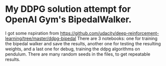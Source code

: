 # My DDPG solution attempt for OpenAI Gym's BipedalWalker.

I got some nspiration from https://github.com/udacity/deep-reinforcement-learning/tree/master/ddpg-bipedal
There are 3 notebooks: one for training the bipedal walker and save the results, another one for testing the resulting weights, and a last one for debug,
training the ddpg algorithms on pendulum.
There are many random seeds in the files, to get repeatable results.
